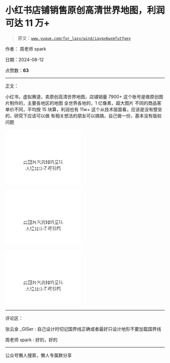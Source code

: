# 小红书店铺销售原创高清世界地图，利润可达 11 万+

> 原文：[`www.yuque.com/for_lazy/wind/iayqx6wxmfutfgey`](https://www.yuque.com/for_lazy/wind/iayqx6wxmfutfgey)

作者： 周老师 spark

日期：2024-08-12

点赞数：**63**

* * *

正文：

小红书，虚拟赛道，卖原创高清世界地图，店铺销量 7900+ 这个账号是做原创图片制作的，主要各地区的地图 全世界各地的，1 亿像素，超大图片
不同的商品客单价不同，平均按 15 块算，利润也有 11w+ 这个从技术层面看，应该是没有壁垒的，研究下应该可以做
有相关想法的朋友可以搞搞，自己做一份，基本没有版权问题

![](img/f3551dade7a53d5208d8ebfc7be1ed1f.png "None")

![](img/a49f051876ed2f303943a8e844145797.png "None")

![](img/35bfeb732817ff5e6fecb5228963d8c7.png "None")

* * *

评论区：

张云金 _GISer : 自己设计时切记国界线正确或者最好只设计地形不要加载国界线

周老师 spark : 好的，好的

* * *

公众号懒人搜索，懒人专属群分享